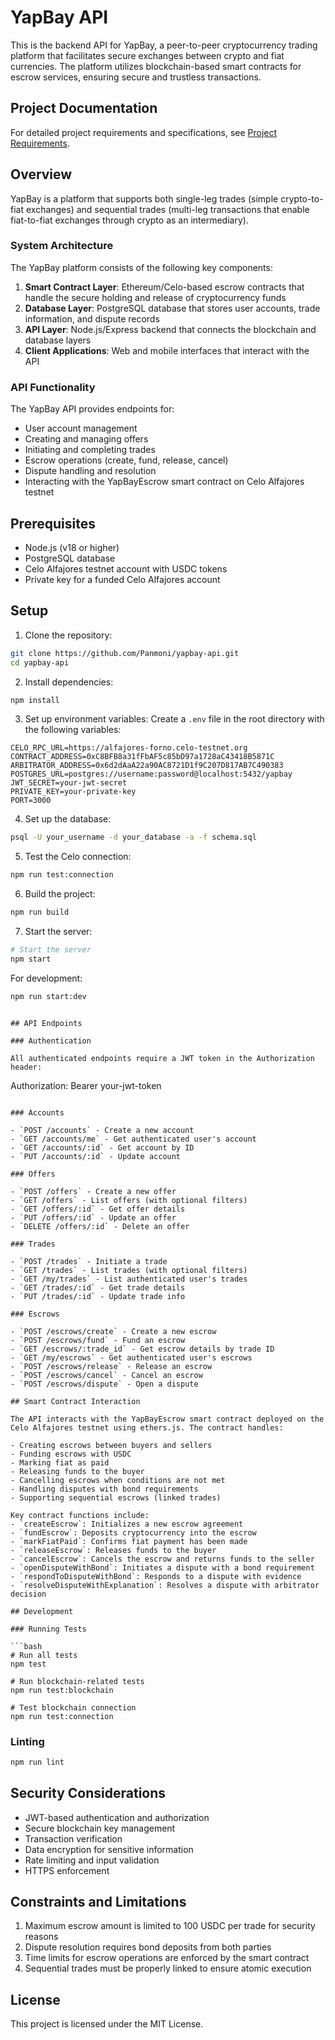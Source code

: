 # YapBay API

This is the backend API for YapBay, a peer-to-peer cryptocurrency trading platform that facilitates secure exchanges between crypto and fiat currencies. The platform utilizes blockchain-based smart contracts for escrow services, ensuring secure and trustless transactions.

## Project Documentation

For detailed project requirements and specifications, see [Project Requirements](docs/reqs.md).

## Overview

YapBay is a platform that supports both single-leg trades (simple crypto-to-fiat exchanges) and sequential trades (multi-leg transactions that enable fiat-to-fiat exchanges through crypto as an intermediary).

### System Architecture

The YapBay platform consists of the following key components:

1. **Smart Contract Layer**: Ethereum/Celo-based escrow contracts that handle the secure holding and release of cryptocurrency funds
2. **Database Layer**: PostgreSQL database that stores user accounts, trade information, and dispute records
3. **API Layer**: Node.js/Express backend that connects the blockchain and database layers
4. **Client Applications**: Web and mobile interfaces that interact with the API

### API Functionality

The YapBay API provides endpoints for:
- User account management
- Creating and managing offers
- Initiating and completing trades
- Escrow operations (create, fund, release, cancel)
- Dispute handling and resolution
- Interacting with the YapBayEscrow smart contract on Celo Alfajores testnet

## Prerequisites

- Node.js (v18 or higher)
- PostgreSQL database
- Celo Alfajores testnet account with USDC tokens
- Private key for a funded Celo Alfajores account

## Setup

1. Clone the repository:
```bash
git clone https://github.com/Panmoni/yapbay-api.git
cd yapbay-api
```

2. Install dependencies:
```bash
npm install
```

3. Set up environment variables:
Create a `.env` file in the root directory with the following variables:
```
CELO_RPC_URL=https://alfajores-forno.celo-testnet.org
CONTRACT_ADDRESS=0xC8BFB8a31fFbAF5c85bD97a1728aC43418B5871C
ARBITRATOR_ADDRESS=0x6d2dAaA22a90AC8721D1f9C207D817AB7C490383
POSTGRES_URL=postgres://username:password@localhost:5432/yapbay
JWT_SECRET=your-jwt-secret
PRIVATE_KEY=your-private-key
PORT=3000
```

4. Set up the database:
```bash
psql -U your_username -d your_database -a -f schema.sql
```

5. Test the Celo connection:
```bash
npm run test:connection
```

6. Build the project:
```bash
npm run build
```
7. Start the server:
```bash
# Start the server
npm start
```

For development:
```bash
npm run start:dev
```
```

## API Endpoints

### Authentication

All authenticated endpoints require a JWT token in the Authorization header:
```
Authorization: Bearer your-jwt-token
```

### Accounts

- `POST /accounts` - Create a new account
- `GET /accounts/me` - Get authenticated user's account
- `GET /accounts/:id` - Get account by ID
- `PUT /accounts/:id` - Update account

### Offers

- `POST /offers` - Create a new offer
- `GET /offers` - List offers (with optional filters)
- `GET /offers/:id` - Get offer details
- `PUT /offers/:id` - Update an offer
- `DELETE /offers/:id` - Delete an offer

### Trades

- `POST /trades` - Initiate a trade
- `GET /trades` - List trades (with optional filters)
- `GET /my/trades` - List authenticated user's trades
- `GET /trades/:id` - Get trade details
- `PUT /trades/:id` - Update trade info

### Escrows

- `POST /escrows/create` - Create a new escrow
- `POST /escrows/fund` - Fund an escrow
- `GET /escrows/:trade_id` - Get escrow details by trade ID
- `GET /my/escrows` - Get authenticated user's escrows
- `POST /escrows/release` - Release an escrow
- `POST /escrows/cancel` - Cancel an escrow
- `POST /escrows/dispute` - Open a dispute

## Smart Contract Interaction

The API interacts with the YapBayEscrow smart contract deployed on the Celo Alfajores testnet using ethers.js. The contract handles:

- Creating escrows between buyers and sellers
- Funding escrows with USDC
- Marking fiat as paid
- Releasing funds to the buyer
- Cancelling escrows when conditions are not met
- Handling disputes with bond requirements
- Supporting sequential escrows (linked trades)

Key contract functions include:
- `createEscrow`: Initializes a new escrow agreement
- `fundEscrow`: Deposits cryptocurrency into the escrow
- `markFiatPaid`: Confirms fiat payment has been made
- `releaseEscrow`: Releases funds to the buyer
- `cancelEscrow`: Cancels the escrow and returns funds to the seller
- `openDisputeWithBond`: Initiates a dispute with a bond requirement
- `respondToDisputeWithBond`: Responds to a dispute with evidence
- `resolveDisputeWithExplanation`: Resolves a dispute with arbitrator decision

## Development

### Running Tests

```bash
# Run all tests
npm test

# Run blockchain-related tests
npm run test:blockchain

# Test blockchain connection
npm run test:connection
```

### Linting

```bash
npm run lint
```

## Security Considerations

- JWT-based authentication and authorization
- Secure blockchain key management
- Transaction verification
- Data encryption for sensitive information
- Rate limiting and input validation
- HTTPS enforcement

## Constraints and Limitations

1. Maximum escrow amount is limited to 100 USDC per trade for security reasons
2. Dispute resolution requires bond deposits from both parties
3. Time limits for escrow operations are enforced by the smart contract
4. Sequential trades must be properly linked to ensure atomic execution

## License

This project is licensed under the MIT License.